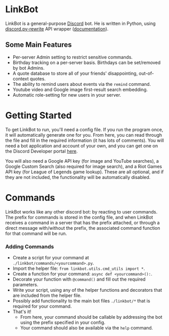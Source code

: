 # LinkBot
LinkBot is a general-purpose [Discord](http://discordapp.com) bot. He is written in Python, using
[discord.py-rewrite](https://github.com/Rapptz/discord.py) API wrapper
([documentation](https://discordpy.readthedocs.io/en/rewrite/api.html)).

## Some Main Features
- Per-server Admin setting to restrict sensitive commands.
- Birthday tracking on a per-server basis. Birthdays can be set/removed by bot Admins.
- A quote database to store all of your friends' disappointing, out-of-context quotes.
- The ability to remind users about events via the `remind` command.
- Youtube video and Google image first-result search embedding.
- Automatic role-setting for new users in your server.

# Getting Started
To get LinkBot to run, you'll need a config file. If you run the program once, it will automatically generate one for 
you. From here, you can read through the file and fill in the required information (it has lots of comments). You will 
need a bot application and account of your own, and you can get one on the Discord Developer portal 
[here](https://discordapp.com/developers/applications/).

You will also need a Google API key (for image and YouTube searches), a Google Custom Search (also required for image 
search), and a Riot Games API key (for League of Legends game lookup). These are all optional, and if they are not 
included, the functionality will be automatically disabled.

# Commands
LinkBot works like any other discord bot: by reacting to user commands. The prefix for commands is stored in the 
config file, and when LinkBot receives a command in a server that has the prefix attached, or through a direct message 
with/without the prefix, the associated command function for that command will be run.

### Adding Commands
- Create a script for your command at `./linkbot/commands/<yourcommand>.py`.
- Import the helper file: `from linkbot.utils.cmd_utils import *`.
- Create a function for your command: `async def <yourcommand>():`.
- Decorate your function with `@command()` and fill out the required parameters.
- Write your script, using any of the helper functions and decorators that are included from the helper file.
- Possibly add functionality to the main bot files `./linkbot/*` that is required for your command.
- That's it!
  - From here, your command should be callable by addressing the bot using the prefix specified in your config.
  - Your command should also be available via the `help` command.
